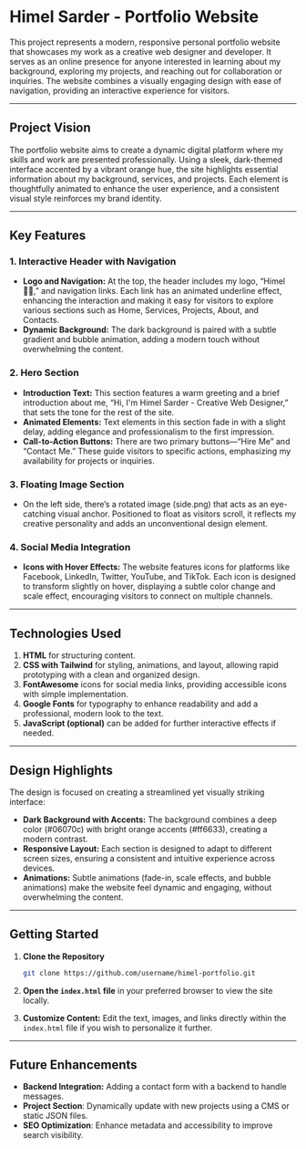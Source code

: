 
# Himel Sarder - Portfolio Website

This project represents a modern, responsive personal portfolio website that showcases my work as a creative web designer and developer. It serves as an online presence for anyone interested in learning about my background, exploring my projects, and reaching out for collaboration or inquiries. The website combines a visually engaging design with ease of navigation, providing an interactive experience for visitors.

---

## Project Vision

The portfolio website aims to create a dynamic digital platform where my skills and work are presented professionally. Using a sleek, dark-themed interface accented by a vibrant orange hue, the site highlights essential information about my background, services, and projects. Each element is thoughtfully animated to enhance the user experience, and a consistent visual style reinforces my brand identity.

---

## Key Features

### 1. **Interactive Header with Navigation**
   - **Logo and Navigation:** At the top, the header includes my logo, “Himel🐦‍🔥,” and navigation links. Each link has an animated underline effect, enhancing the interaction and making it easy for visitors to explore various sections such as Home, Services, Projects, About, and Contacts.
   - **Dynamic Background:** The dark background is paired with a subtle gradient and bubble animation, adding a modern touch without overwhelming the content.

### 2. **Hero Section**
   - **Introduction Text:** This section features a warm greeting and a brief introduction about me, “Hi, I'm Himel Sarder - Creative Web Designer,” that sets the tone for the rest of the site.
   - **Animated Elements:** Text elements in this section fade in with a slight delay, adding elegance and professionalism to the first impression.
   - **Call-to-Action Buttons:** There are two primary buttons—“Hire Me” and “Contact Me.” These guide visitors to specific actions, emphasizing my availability for projects or inquiries.

### 3. **Floating Image Section**
   - On the left side, there’s a rotated image (side.png) that acts as an eye-catching visual anchor. Positioned to float as visitors scroll, it reflects my creative personality and adds an unconventional design element.

### 4. **Social Media Integration**
   - **Icons with Hover Effects:** The website features icons for platforms like Facebook, LinkedIn, Twitter, YouTube, and TikTok. Each icon is designed to transform slightly on hover, displaying a subtle color change and scale effect, encouraging visitors to connect on multiple channels.

---

## Technologies Used

1. **HTML** for structuring content.
2. **CSS with Tailwind** for styling, animations, and layout, allowing rapid prototyping with a clean and organized design.
3. **FontAwesome** icons for social media links, providing accessible icons with simple implementation.
4. **Google Fonts** for typography to enhance readability and add a professional, modern look to the text.
5. **JavaScript (optional)** can be added for further interactive effects if needed.

---

## Design Highlights

The design is focused on creating a streamlined yet visually striking interface:
- **Dark Background with Accents:** The background combines a deep color (#06070c) with bright orange accents (#ff6633), creating a modern contrast.
- **Responsive Layout:** Each section is designed to adapt to different screen sizes, ensuring a consistent and intuitive experience across devices.
- **Animations:** Subtle animations (fade-in, scale effects, and bubble animations) make the website feel dynamic and engaging, without overwhelming the content.

---

## Getting Started

1. **Clone the Repository**
   ```bash
   git clone https://github.com/username/himel-portfolio.git
   ```
2. **Open the `index.html` file** in your preferred browser to view the site locally.

3. **Customize Content:** Edit the text, images, and links directly within the `index.html` file if you wish to personalize it further.

---

## Future Enhancements

- **Backend Integration:** Adding a contact form with a backend to handle messages.
- **Project Section**: Dynamically update with new projects using a CMS or static JSON files.
- **SEO Optimization**: Enhance metadata and accessibility to improve search visibility.
